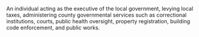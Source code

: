An individual acting as the executive of the local government, levying local taxes, administering county governmental services such as correctional institutions, courts, public health oversight, property registration, building code enforcement, and public works.
